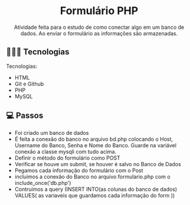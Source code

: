 <h1 align="center"> Formulário PHP </h1>

<p align="center">
Atividade feita para o estudo de como conectar algo em um banco de dados. Ao enviar o formulário as informações são armazenadas.<br/>
</p>

## 👩🏽‍💻 Tecnologias

Tecnologias:

- HTML
- Git e Github
- PHP
- MySQL

## 💻 Passos

- Foi criado um banco de dados
- É feita a conexão do banco no arquivo bd.php colocando o Host, Username do Banco, Senha e Nome do Banco. Guarde na variável conexão a classe mysqli com tudo acima.
- Definir o método do formulário como POST
- Verificar se houve um submit, se houver é salvo no Banco de Dados
- Pegamos cada informação do formulário com o Post
- incluimos a conexão do Banco no arquivo formulario.php com o include_once('db.php')
- Contruímos a query (INSERT INTO(as colunas do banco de dados) VALUES( as variaveis que guardamos cada informação do form ))

